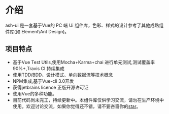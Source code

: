 # 介绍

ash-ui 是一套基于Vue的 PC 端 Ui 组件库，色彩、样式的设计参考了其他成熟组件库(如 Element\Ant Design)。

## 项目特点

- 基于Vue Test Utils,使用Mocha+Karma+chai 进行单元测试,测试覆盖率90%+,Travis CI 持续集成
- 使用TDD/BDD、设计模式、单向数据流等技术概念
- NPM集成,基于Vue-cli 3.0开发
- 获得jetbrains licence 正版开源许可证 
- 使用Vue的多种功能。
- 目前代码尚未完工，持续更新中。本组件库仅供学习交流，请勿在生产环境中使用。欢迎讨论交流，如果你觉得还不错，请不要吝啬你的[star](https://github.com/bibi941/ash-ui)。


